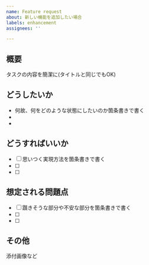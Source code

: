 ```yaml
---
name: Feature request
about: 新しい機能を追加したい場合
labels: enhancement
assignees: ''

---
```


## 概要
タスクの内容を簡潔に(タイトルと同じでもOK)

## どうしたいか
- 何故、何をどのような状態にしたいのか箇条書きで書く
- 
- 

## どうすればいいか
- [ ] 思いつく実現方法を箇条書きで書く
- [ ] 
- [ ] 

## 想定される問題点
- [ ] 躓きそうな部分や不安な部分を箇条書きで書く
- [ ] 
- [ ] 

## その他
添付画像など
